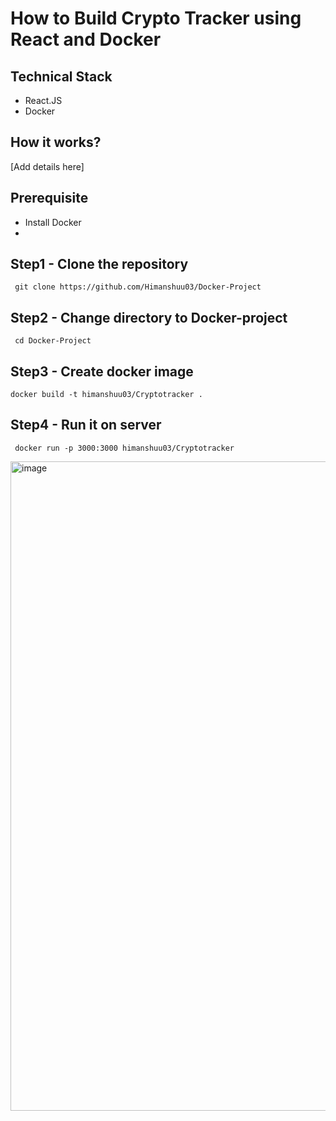 # How to Build Crypto Tracker using React and Docker


## Technical Stack

- React.JS
- Docker

## How it works?

[Add details here]


## Prerequisite

- Install Docker
- 

## Step1 - Clone the repository

```
 git clone https://github.com/Himanshuu03/Docker-Project
```

## Step2 - Change directory to Docker-project

```
 cd Docker-Project
```

## Step3 - Create docker image

```
docker build -t himanshuu03/Cryptotracker .
```

## Step4 - Run it on server

```
 docker run -p 3000:3000 himanshuu03/Cryptotracker
```

<img width="1039" alt="image" src="https://user-images.githubusercontent.com/34368930/183389616-98d53502-a4a4-4e2e-9145-e43823c4c929.png">
